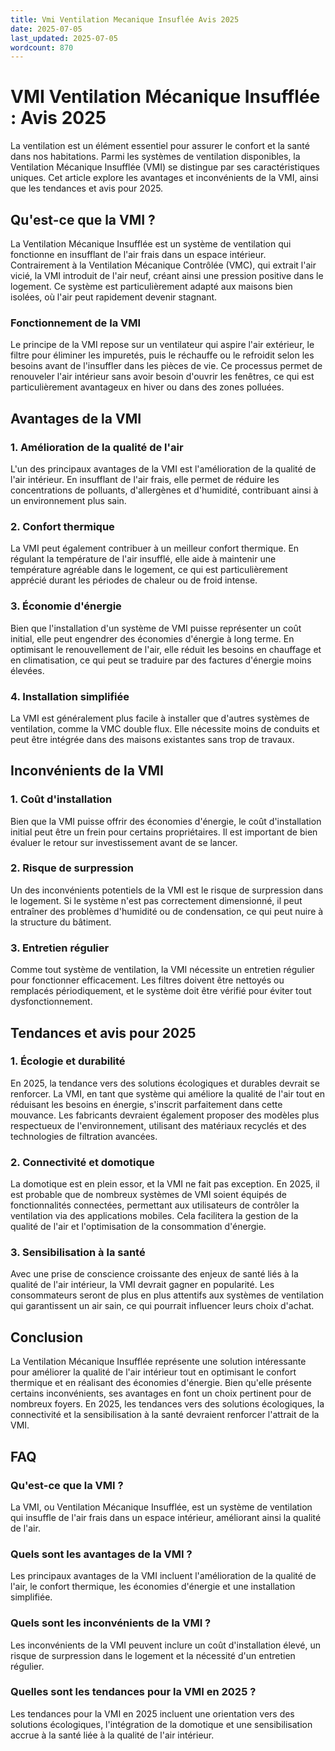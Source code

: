 ```yaml
---
title: Vmi Ventilation Mecanique Insuflée Avis 2025
date: 2025-07-05
last_updated: 2025-07-05
wordcount: 870
---
```


# VMI Ventilation Mécanique Insufflée : Avis 2025

La ventilation est un élément essentiel pour assurer le confort et la santé dans nos habitations. Parmi les systèmes de ventilation disponibles, la Ventilation Mécanique Insufflée (VMI) se distingue par ses caractéristiques uniques. Cet article explore les avantages et inconvénients de la VMI, ainsi que les tendances et avis pour 2025.

## Qu'est-ce que la VMI ?

La Ventilation Mécanique Insufflée est un système de ventilation qui fonctionne en insufflant de l'air frais dans un espace intérieur. Contrairement à la Ventilation Mécanique Contrôlée (VMC), qui extrait l'air vicié, la VMI introduit de l'air neuf, créant ainsi une pression positive dans le logement. Ce système est particulièrement adapté aux maisons bien isolées, où l'air peut rapidement devenir stagnant.

### Fonctionnement de la VMI

Le principe de la VMI repose sur un ventilateur qui aspire l'air extérieur, le filtre pour éliminer les impuretés, puis le réchauffe ou le refroidit selon les besoins avant de l'insuffler dans les pièces de vie. Ce processus permet de renouveler l'air intérieur sans avoir besoin d'ouvrir les fenêtres, ce qui est particulièrement avantageux en hiver ou dans des zones polluées.

## Avantages de la VMI

### 1. Amélioration de la qualité de l'air

L'un des principaux avantages de la VMI est l'amélioration de la qualité de l'air intérieur. En insufflant de l'air frais, elle permet de réduire les concentrations de polluants, d'allergènes et d'humidité, contribuant ainsi à un environnement plus sain.

### 2. Confort thermique

La VMI peut également contribuer à un meilleur confort thermique. En régulant la température de l'air insufflé, elle aide à maintenir une température agréable dans le logement, ce qui est particulièrement apprécié durant les périodes de chaleur ou de froid intense.

### 3. Économie d'énergie

Bien que l'installation d'un système de VMI puisse représenter un coût initial, elle peut engendrer des économies d'énergie à long terme. En optimisant le renouvellement de l'air, elle réduit les besoins en chauffage et en climatisation, ce qui peut se traduire par des factures d'énergie moins élevées.

### 4. Installation simplifiée

La VMI est généralement plus facile à installer que d'autres systèmes de ventilation, comme la VMC double flux. Elle nécessite moins de conduits et peut être intégrée dans des maisons existantes sans trop de travaux.

## Inconvénients de la VMI

### 1. Coût d'installation

Bien que la VMI puisse offrir des économies d'énergie, le coût d'installation initial peut être un frein pour certains propriétaires. Il est important de bien évaluer le retour sur investissement avant de se lancer.

### 2. Risque de surpression

Un des inconvénients potentiels de la VMI est le risque de surpression dans le logement. Si le système n'est pas correctement dimensionné, il peut entraîner des problèmes d'humidité ou de condensation, ce qui peut nuire à la structure du bâtiment.

### 3. Entretien régulier

Comme tout système de ventilation, la VMI nécessite un entretien régulier pour fonctionner efficacement. Les filtres doivent être nettoyés ou remplacés périodiquement, et le système doit être vérifié pour éviter tout dysfonctionnement.

## Tendances et avis pour 2025

### 1. Écologie et durabilité

En 2025, la tendance vers des solutions écologiques et durables devrait se renforcer. La VMI, en tant que système qui améliore la qualité de l'air tout en réduisant les besoins en énergie, s'inscrit parfaitement dans cette mouvance. Les fabricants devraient également proposer des modèles plus respectueux de l'environnement, utilisant des matériaux recyclés et des technologies de filtration avancées.

### 2. Connectivité et domotique

La domotique est en plein essor, et la VMI ne fait pas exception. En 2025, il est probable que de nombreux systèmes de VMI soient équipés de fonctionnalités connectées, permettant aux utilisateurs de contrôler la ventilation via des applications mobiles. Cela facilitera la gestion de la qualité de l'air et l'optimisation de la consommation d'énergie.

### 3. Sensibilisation à la santé

Avec une prise de conscience croissante des enjeux de santé liés à la qualité de l'air intérieur, la VMI devrait gagner en popularité. Les consommateurs seront de plus en plus attentifs aux systèmes de ventilation qui garantissent un air sain, ce qui pourrait influencer leurs choix d'achat.

## Conclusion

La Ventilation Mécanique Insufflée représente une solution intéressante pour améliorer la qualité de l'air intérieur tout en optimisant le confort thermique et en réalisant des économies d'énergie. Bien qu'elle présente certains inconvénients, ses avantages en font un choix pertinent pour de nombreux foyers. En 2025, les tendances vers des solutions écologiques, la connectivité et la sensibilisation à la santé devraient renforcer l'attrait de la VMI.

## FAQ

### Qu'est-ce que la VMI ?

La VMI, ou Ventilation Mécanique Insufflée, est un système de ventilation qui insuffle de l'air frais dans un espace intérieur, améliorant ainsi la qualité de l'air.

### Quels sont les avantages de la VMI ?

Les principaux avantages de la VMI incluent l'amélioration de la qualité de l'air, le confort thermique, les économies d'énergie et une installation simplifiée.

### Quels sont les inconvénients de la VMI ?

Les inconvénients de la VMI peuvent inclure un coût d'installation élevé, un risque de surpression dans le logement et la nécessité d'un entretien régulier.

### Quelles sont les tendances pour la VMI en 2025 ?

Les tendances pour la VMI en 2025 incluent une orientation vers des solutions écologiques, l'intégration de la domotique et une sensibilisation accrue à la santé liée à la qualité de l'air intérieur.